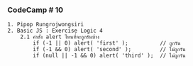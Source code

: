 ### CodeCamp # 10
    1. Pipop Rungrojwongsiri
    2. Basic JS : Exercise Logic 4
        2.1 คำสั่ง alert ไหนที่จะถูกรันบ้าง
            if (-1 || 0) alert( 'first' );          // ถูกรัน
            if (-1 && 0) alert( 'second' );         // ไม่ถูกรัน
            if (null || -1 && 0) alert( 'third' );  // ไม่ถูกรัน
